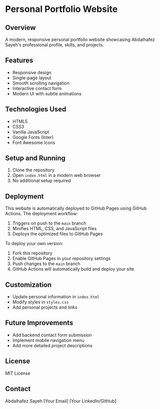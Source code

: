 # Personal Portfolio Website

## Overview
A modern, responsive personal portfolio website showcasing Abdalhafez Sayeh's professional profile, skills, and projects.

## Features
- Responsive design
- Single-page layout
- Smooth scrolling navigation
- Interactive contact form
- Modern UI with subtle animations

## Technologies Used
- HTML5
- CSS3
- Vanilla JavaScript
- Google Fonts (Inter)
- Font Awesome Icons

## Setup and Running
1. Clone the repository
2. Open `index.html` in a modern web browser
3. No additional setup required

## Deployment
This website is automatically deployed to GitHub Pages using GitHub Actions. The deployment workflow:
1. Triggers on push to the `main` branch
2. Minifies HTML, CSS, and JavaScript files
3. Deploys the optimized files to GitHub Pages

To deploy your own version:
1. Fork this repository
2. Enable GitHub Pages in your repository settings
3. Push changes to the `main` branch
4. GitHub Actions will automatically build and deploy your site

## Customization
- Update personal information in `index.html`
- Modify styles in `styles.css`
- Add personal projects and links

## Future Improvements
- Add backend contact form submission
- Implement mobile navigation menu
- Add more detailed project descriptions

## License
MIT License

## Contact
Abdalhafez Sayeh
[Your Email]
[Your LinkedIn/GitHub]
